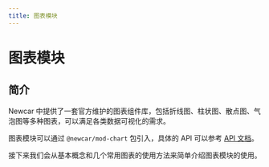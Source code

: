 ```yaml
---
title: 图表模块
---
```


# 图表模块

## 简介

Newcar 中提供了一套官方维护的图表组件库，包括折线图、柱状图、散点图、气泡图等多种图表，可以满足各类数据可视化的需求。

图表模块可以通过 `@newcar/mod-chart` 包引入，具体的 API 可以参考 [API 文档](https://apis.newcarjs.org/modules/_newcar_mod_chart.html)。

接下来我们会从基本概念和几个常用图表的使用方法来简单介绍图表模块的使用。
